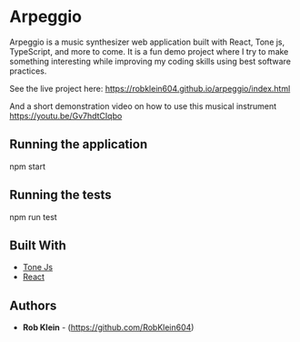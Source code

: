 # Arpeggio

Arpeggio is a music synthesizer web application built with React, Tone js, TypeScript, and more to come. 
It is a fun demo project where I try to make something interesting while improving my coding skills using best software practices. 

See the live project here:
https://robklein604.github.io/arpeggio/index.html

And a short demonstration video on how to use this musical instrument
https://youtu.be/Gv7hdtCIqbo

## Running the application

npm start

## Running the tests

npm run test

## Built With

* [Tone Js](http://https://tonejs.github.io/)
* [React](https://reactjs.org/)


## Authors

* **Rob Klein** - (https://github.com/RobKlein604)
